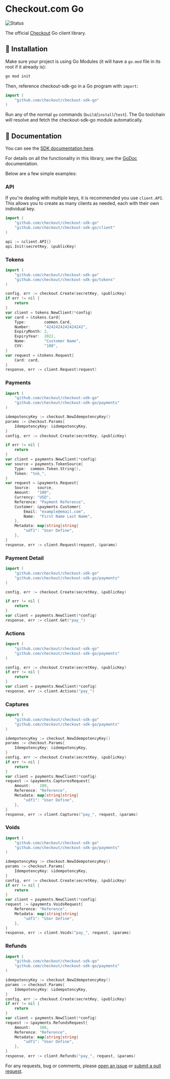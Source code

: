 # Checkout.com Go

![Status](https://img.shields.io/badge/status-BETA-red.svg)

The official [Checkout][checkout] Go client library.

## :rocket: Installation

Make sure your project is using Go Modules (it will have a `go.mod` file in its
root if it already is):

``` sh
go mod init
```

Then, reference checkout-sdk-go in a Go program with `import`:

``` go
import (
    "github.com/checkout/checkout-sdk-go"
)
```

Run any of the normal `go` commands (`build`/`install`/`test`). The Go
toolchain will resolve and fetch the checkout-sdk-go module automatically.


## :book: Documentation

You can see the [SDK documentation here][api-docs].

For details on all the functionality in this library, see the [GoDoc][godoc]
documentation.

Below are a few simple examples:

### API

If you're dealing with multiple keys, it is recommended you use `client.API`.
This allows you to create as many clients as needed, each with their own
individual key.

```go
import (
    "github.com/checkout/checkout-sdk-go"
    "github.com/checkout/checkout-sdk-go/client"
)

api := &client.API{}
api.Init(secretKey, &publicKey)
```

### Tokens

```go
import (
    "github.com/checkout/checkout-sdk-go"
    "github.com/checkout/checkout-sdk-go/tokens"
)

config, err := checkout.Create(secretKey, &publicKey)
if err != nil {
    return
}
var client = tokens.NewClient(*config)
var card = &tokens.Card{
    Type:        common.Card,
    Number:      "4242424242424242",
    ExpiryMonth: 2,
    ExpiryYear:  2022,
    Name:        "Customer Name",
    CVV:         "100",
}
var request = &tokens.Request{
    Card: card,
}
response, err := client.Request(request)
```

### Payments

```go
import (
    "github.com/checkout/checkout-sdk-go"
    "github.com/checkout/checkout-sdk-go/payments"
)

idempotencyKey := checkout.NewIdempotencyKey()
params := checkout.Params{
    IdempotencyKey: &idempotencyKey,
}
config, err := checkout.Create(secretKey, &publicKey)

if err != nil {
    return
}
var client = payments.NewClient(*config)
var source = payments.TokenSource{
    Type:  common.Token.String(),
    Token: "tok_",
}
var request = &payments.Request{
    Source:   source,
    Amount:   "100",
    Currency: "USD",
    Reference: "Payment Reference",
    Customer: &payments.Customer{
        Email: "example@email.com",
        Name:  "First Name Last Name",
    },
    Metadata: map[string]string{
        "udf1": "User Define",
    },
}
response, err := client.Request(request, &params)
```

### Payment Detail

```go
import (
    "github.com/checkout/checkout-sdk-go"
    "github.com/checkout/checkout-sdk-go/payments"
)

config, err := checkout.Create(secretKey, &publicKey)

if err != nil {
    return
}
var client = payments.NewClient(*config)
response, err := client.Get("pay_")
```

### Actions

```go
import (
    "github.com/checkout/checkout-sdk-go"
    "github.com/checkout/checkout-sdk-go/payments"
)

config, err := checkout.Create(secretKey, &publicKey)
if err != nil {
    return
}
var client = payments.NewClient(*config)
response, err := client.Actions("pay_")
```

### Captures

```go
import (
    "github.com/checkout/checkout-sdk-go"
    "github.com/checkout/checkout-sdk-go/payments"
)

idempotencyKey := checkout.NewIdempotencyKey()
params := checkout.Params{
    IdempotencyKey: &idempotencyKey,
}
config, err := checkout.Create(secretKey, &publicKey)
if err != nil {
    return
}
var client = payments.NewClient(*config)
request := &payments.CapturesRequest{
    Amount:    100,
    Reference: "Reference",
    Metadata: map[string]string{
        "udf1": "User Define",
    },
}
response, err := client.Captures("pay_", request, &params)
```

### Voids

```go
import (
    "github.com/checkout/checkout-sdk-go"
    "github.com/checkout/checkout-sdk-go/payments"
)

idempotencyKey := checkout.NewIdempotencyKey()
params := checkout.Params{
    IdempotencyKey: &idempotencyKey,
}
config, err := checkout.Create(secretKey, &publicKey)
if err != nil {
    return
}
var client = payments.NewClient(*config)
request := &payments.VoidsRequest{
    Reference: "Reference",
    Metadata: map[string]string{
        "udf1": "User Define",
    },
}
response, err := client.Voids("pay_", request, &params)
```

### Refunds

```go
import (
    "github.com/checkout/checkout-sdk-go"
    "github.com/checkout/checkout-sdk-go/payments"
)

idempotencyKey := checkout.NewIdempotencyKey()
params := checkout.Params{
    IdempotencyKey: &idempotencyKey,
}
config, err := checkout.Create(secretKey, &publicKey)
if err != nil {
    return
}
var client = payments.NewClient(*config)
request := &payments.RefundsRequest{
    Amount:    100,
    Reference: "Reference",
    Metadata: map[string]string{
        "udf1": "User Define",
    },
}
response, err := client.Refunds("pay_", request, &params)
```

For any requests, bug or comments, please [open an issue][issues] or [submit a
pull request][pulls].

[issues]: https://github.com/checkout/checkout-sdk-go/issues/new
[pulls]: https://github.com/checkout/checkout-sdk-go/pulls
[api-docs]: https://api-reference.checkout.com/
[checkout]: https://checkout.com
[godoc]: http://godoc.org/github.com/checkout/checkout-sdk-go
